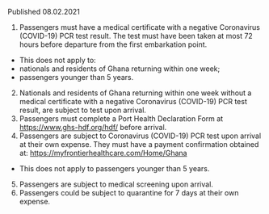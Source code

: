 Published 08.02.2021
1. Passengers must have a medical certificate with a negative Coronavirus (COVID-19) PCR test result. The test must have been taken at most 72 hours before departure from the first embarkation point.
- This does not apply to:
- nationals and residents of Ghana returning within one week; 
- passengers younger than 5 years. 
2. Nationals and residents of Ghana returning within one week without a medical certificate with a negative Coronavirus (COVID-19) PCR test result, are subject to test upon arrival.
3. Passengers must complete a Port Health Declaration Form at <a href="https://www.ghs-hdf.org/hdf/">https://www.ghs-hdf.org/hdf/</a> before arrival.
4. Passengers are subject to Coronavirus (COVID-19) PCR test upon arrival at their own expense. They must have a payment confirmation obtained at: <a href="https://myfrontierhealthcare.com/Home/Ghana">https://myfrontierhealthcare.com/Home/Ghana</a> 
- This does not apply to passengers younger than 5 years.
5. Passengers are subject to medical screening upon arrival.
6. Passengers could be subject to quarantine for 7 days at their own expense.

